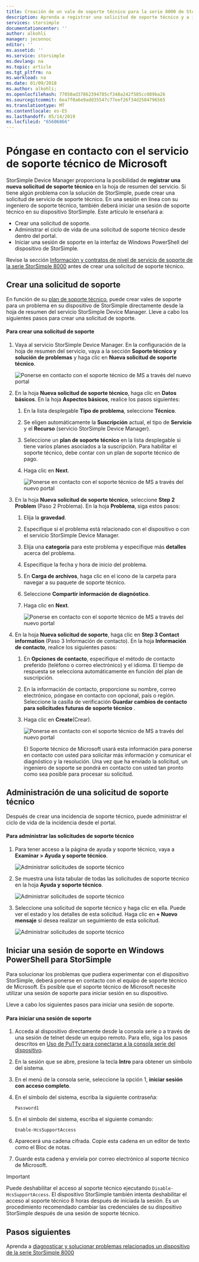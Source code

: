 ```yaml
---
title: Creación de un vale de soporte técnico para la serie 8000 de StorSimple | Microsoft Docs
description: Aprenda a registrar una solicitud de soporte técnico y a iniciar una sesión de soporte técnico en su dispositivo de la serie StorSimple 8000.
services: storsimple
documentationcenter: ''
author: alkohli
manager: jeconnoc
editor: ''
ms.assetid: ''
ms.service: storsimple
ms.devlang: na
ms.topic: article
ms.tgt_pltfrm: na
ms.workload: na
ms.date: 01/09/2018
ms.author: alkohli;
ms.openlocfilehash: 77050ad37862394785cf348a242f585cc089ba26
ms.sourcegitcommit: 6ea7f0a6e9add35547c77eef26f34d2504796565
ms.translationtype: MT
ms.contentlocale: es-ES
ms.lasthandoff: 05/14/2019
ms.locfileid: "65606866"
---
```

# <a name="contact-microsoft-support"></a>Póngase en contacto con el servicio de soporte técnico de Microsoft

StorSimple Device Manager proporciona la posibilidad de **registrar una nueva solicitud de soporte técnico** en la hoja de resumen del servicio. Si tiene algún problema con la solución de StorSimple, puede crear una solicitud de servicio de soporte técnico. En una sesión en línea con su ingeniero de soporte técnico, también deberá iniciar una sesión de soporte técnico en su dispositivo StorSimple. Este artículo le enseñará a:

* Crear una solicitud de soporte.
* Administrar el ciclo de vida de una solicitud de soporte técnico desde dentro del portal.
* Iniciar una sesión de soporte en la interfaz de Windows PowerShell del dispositivo de StorSimple.

Revise la sección [Información y contratos de nivel de servicio de soporte de la serie StorSimple 8000](https://msdn.microsoft.com/library/mt433077.aspx) antes de crear una solicitud de soporte técnico.

## <a name="create-a-support-request"></a>Crear una solicitud de soporte

En función de su [plan de soporte técnico](https://azure.microsoft.com/support/plans/), puede crear vales de soporte para un problema en su dispositivo de StorSimple directamente desde la hoja de resumen del servicio StorSimple Device Manager. Lleve a cabo los siguientes pasos para crear una solicitud de soporte.

#### <a name="to-create-a-support-request"></a>Para crear una solicitud de soporte

1. Vaya al servicio StorSimple Device Manager. En la configuración de la hoja de resumen del servicio, vaya a la sección **Soporte técnico y solución de problemas** y haga clic en **Nueva solicitud de soporte técnico**.
     
    ![Ponerse en contacto con el soporte técnico de MS a través del nuevo portal](./media/storsimple-8000-contact-microsoft-support/contactsupport1.png)
   
2. En la hoja **Nueva solicitud de soporte técnico**, haga clic en **Datos básicos**. En la hoja **Aspectos básicos**, realice los pasos siguientes:
   1. En la lista desplegable **Tipo de problema**, seleccione **Técnico**.
   2. Se eligen automáticamente la **Suscripción** actual, el tipo de **Servicio** y el **Recurso** (servicio StorSimple Device Manager). 
   3. Seleccione un **plan de soporte técnico** en la lista desplegable si tiene varios planes asociados a la suscripción. Para habilitar el soporte técnico, debe contar con un plan de soporte técnico de pago.
   4. Haga clic en **Next**.

       ![Ponerse en contacto con el soporte técnico de MS a través del nuevo portal](./media/storsimple-8000-contact-microsoft-support/contactsupport2.png)

3. En la hoja **Nueva solicitud de soporte técnico**, seleccione **Step 2 Problem** (Paso 2 Problema). En la hoja **Problema**, siga estos pasos:
    
    1. Elija la **gravedad**.
    2. Especifique si el problema está relacionado con el dispositivo o con el servicio StorSimple Device Manager.
    3. Elija una **categoría** para este problema y especifique más **detalles** acerca del problema.
    4. Especifique la fecha y hora de inicio del problema.
    5. En **Carga de archivos**, haga clic en el icono de la carpeta para navegar a su paquete de soporte técnico.
    6. Seleccione **Compartir información de diagnóstico**.
    7. Haga clic en **Next**.

       ![Ponerse en contacto con el soporte técnico de MS a través del nuevo portal](./media/storsimple-8000-contact-microsoft-support/contactsupport3.png) 

4. En la hoja **Nueva solicitud de soporte**, haga clic en **Step 3 Contact information** (Paso 3 Información de contacto). En la hoja **Información de contacto**, realice los siguientes pasos:

   1. En **Opciones de contacto**, especifique el método de contacto preferido (teléfono o correo electrónico) y el idioma. El tiempo de respuesta se selecciona automáticamente en función del plan de suscripción.
   2. En la información de contacto, proporcione su nombre, correo electrónico, póngase en contacto con opcional, país o región. Seleccione la casilla de verificación **Guardar cambios de contacto para solicitudes futuras de soporte técnico** .
   3. Haga clic en **Create**(Crear).
   
       ![Ponerse en contacto con el soporte técnico de MS a través del nuevo portal](./media/storsimple-8000-contact-microsoft-support/contactsupport5.png)   

      El Soporte técnico de Microsoft usará esta información para ponerse en contacto con usted para solicitar más información y comunicar el diagnóstico y la resolución.
      Una vez que ha enviado la solicitud, un ingeniero de soporte se pondrá en contacto con usted tan pronto como sea posible para procesar su solicitud.

## <a name="manage-a-support-request"></a>Administración de una solicitud de soporte técnico

Después de crear una incidencia de soporte técnico, puede administrar el ciclo de vida de la incidencia desde el portal.

#### <a name="to-manage-your-support-requests"></a>Para administrar las solicitudes de soporte técnico

1. Para tener acceso a la página de ayuda y soporte técnico, vaya a **Examinar > Ayuda y soporte técnico**.

    ![Administrar solicitudes de soporte técnico](./media/storsimple-8000-contact-microsoft-support/managesupport1.png)

2. Se muestra una lista tabular de todas las solicitudes de soporte técnico en la hoja **Ayuda y soporte técnico**.

    ![Administrar solicitudes de soporte técnico](./media/storsimple-8000-contact-microsoft-support/managesupport2.png)

3. Seleccione una solicitud de soporte técnico y haga clic en ella. Puede ver el estado y los detalles de esta solicitud. Haga clic en **+ Nuevo mensaje** si desea realizar un seguimiento de esta solicitud.

    ![Administrar solicitudes de soporte técnico](./media/storsimple-8000-contact-microsoft-support/managesupport3.png)

## <a name="start-a-support-session-in-windows-powershell-for-storsimple"></a>Iniciar una sesión de soporte en Windows PowerShell para StorSimple

Para solucionar los problemas que pudiera experimentar con el dispositivo StorSimple, deberá ponerse en contacto con el equipo de soporte técnico de Microsoft. Es posible que el soporte técnico de Microsoft necesite utilizar una sesión de soporte para iniciar sesión en su dispositivo.

Lleve a cabo los siguientes pasos para iniciar una sesión de soporte.

#### <a name="to-start-a-support-session"></a>Para iniciar una sesión de soporte

1. Acceda al dispositivo directamente desde la consola serie o a través de una sesión de telnet desde un equipo remoto. Para ello, siga los pasos descritos en [Uso de PuTTy para conectarse a la consola serie del dispositivo](storsimple-8000-deployment-walkthrough-u2.md#use-putty-to-connect-to-the-device-serial-console).
2. En la sesión que se abre, presione la tecla **Intro** para obtener un símbolo del sistema.
3. En el menú de la consola serie, seleccione la opción 1, **iniciar sesión con acceso completo**.
4. En el símbolo del sistema, escriba la siguiente contraseña:
   
    `Password1`
5. En el símbolo del sistema, escriba el siguiente comando:
   
    `Enable-HcsSupportAccess`
6. Aparecerá una cadena cifrada. Copie esta cadena en un editor de texto como el Bloc de notas.
7. Guarde esta cadena y envíela por correo electrónico al soporte técnico de Microsoft.

> [!IMPORTANT]
> Puede deshabilitar el acceso al soporte técnico ejecutando `Disable-HcsSupportAccess`. El dispositivo StorSimple también intenta deshabilitar el acceso al soporte técnico 8 horas después de iniciada la sesión. Es un procedimiento recomendado cambiar las credenciales de su dispositivo StorSimple después de una sesión de soporte técnico.


## <a name="next-steps"></a>Pasos siguientes

Aprenda a [diagnosticar y solucionar problemas relacionados un dispositivo de la serie StorSimple 8000](storsimple-8000-troubleshoot-deployment.md)
